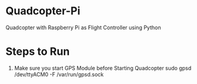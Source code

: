 # Quadcopter-Pi
Quadcopter with Raspberry Pi as Flight Controller using Python

# Steps to Run
1. Make sure you start GPS Module before Starting Quadcopter
	sudo gpsd /dev/ttyACM0 -F /var/run/gpsd.sock
  
